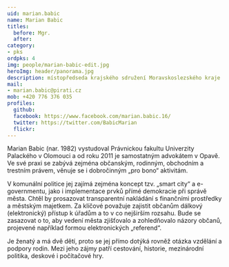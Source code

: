 ```yaml
---
uid: marian.babic
name: Marian Babic
titles:
  before: Mgr.
  after:
category:
- pks
ordpks: 4
img: people/marian-babic-edit.jpg
heroImg: header/panorama.jpg
description: místopředseda krajského sdružení Moravskoslezského kraje       	# kratký popis, max 160 znaků
mail:
- marian.babic@pirati.cz
mob: +420 776 376 035
profiles:
  github:                 
  facebook: https://www.facebook.com/marian.babic.16/
  twitter: https://twitter.com/BabicMarian
  flickr:
---
```


Marian Babic (nar. 1982) vystudoval Právnickou fakultu Univerzity Palackého v Olomouci a od roku 2011 je samostatným advokátem v Opavě. Ve své praxi se zabývá zejména občanským, rodinným, obchodním a trestním právem, věnuje se i dobročinným „pro bono“ aktivitám.

V komunální politice jej zajímá zejména koncept tzv. „smart city“ a e-governmentu, jako i implementace prvků přímé demokracie při správě města. Chtěl by prosazovat transparentní nakládání s finančními prostředky a městským majetkem. Za klíčové považuje zajistit občanům dálkový (elektronický) přístup k úřadům a to v co nejširším rozsahu. Bude se zasazovat o to, aby vedení města zjišťovalo a zohledňovalo názory občanů, projevené například formou elektronických „referend“.

Je ženatý a má dvě dětí, proto se jej přímo dotýká rovněž otázka vzdělání a podpory rodin. Mezi jeho zájmy patří cestování, historie, mezinárodní politika, deskové i počítačové hry.
